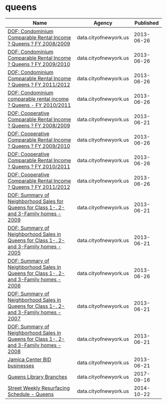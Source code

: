 # queens

Name | Agency | Published
---- | ---- | ---------
[DOF: Condominium Comparable Rental Income ? Queens ? FY 2008/2009](../socrata/m59i-mqex.md) | data.cityofnewyork.us | 2013-06-26
[DOF: Condominium Comparable Rental Income ? Queens ? FY 2009/2010](../socrata/crbs-vur7.md) | data.cityofnewyork.us | 2013-06-26
[DOF: Condominium Comparable Rental Income ? Queens ? FY 2011/2012](../socrata/jcih-dj9q.md) | data.cityofnewyork.us | 2013-06-26
[DOF: Condominium comparable rental income ? Queens - FY 2010/2011](../socrata/s3zn-tf7c.md) | data.cityofnewyork.us | 2013-06-26
[DOF: Cooperative Comparable Rental Income ? Queens ? FY 2008/2009](../socrata/cwg5-cqkm.md) | data.cityofnewyork.us | 2013-06-21
[DOF: Cooperative Comparable Rental Income ? Queens ? FY 2009/2010](../socrata/ykx2-pdw8.md) | data.cityofnewyork.us | 2013-06-26
[DOF: Cooperative Comparable Rental Income ? Queens ? FY 2010/2011](../socrata/r4s5-tb2g.md) | data.cityofnewyork.us | 2013-06-26
[DOF: Cooperative Comparable Rental Income ? Queens ? FY 2011/2012](../socrata/sjpy-4cc9.md) | data.cityofnewyork.us | 2013-06-26
[DOF: Summary of Neighborhood Sales for Queens for Class 1-, 2- and 3-Family homes - 2009](../socrata/948r-3ads.md) | data.cityofnewyork.us | 2013-06-21
[DOF: Summary of Neighborhood Sales in Queens for Class 1-, 2- and 3-Family homes - 2005](../socrata/7fnf-kyf4.md) | data.cityofnewyork.us | 2013-06-21
[DOF: Summary of Neighborhood Sales in Queens for Class 1-, 2- and 3-Family homes - 2006](../socrata/j7yn-nvq9.md) | data.cityofnewyork.us | 2013-06-26
[DOF: Summary of Neighborhood Sales in Queens for Class 1-, 2- and 3-Family homes - 2007](../socrata/hcv4-fhfs.md) | data.cityofnewyork.us | 2013-06-21
[DOF: Summary of Neighborhood Sales in Queens for Class 1-, 2- and 3-Family homes - 2008](../socrata/aa5u-mys6.md) | data.cityofnewyork.us | 2013-06-21
[Jamica Center BID businesses](../socrata/x84u-rirx.md) | data.cityofnewyork.us | 2013-06-21
[Queens Library Branches](../socrata/kh3d-xhq7.md) | data.cityofnewyork.us | 2017-09-16
[Street Weekly Resurfacing Schedule - Queens](../socrata/nuxu-5fjs.md) | data.cityofnewyork.us | 2014-10-22

